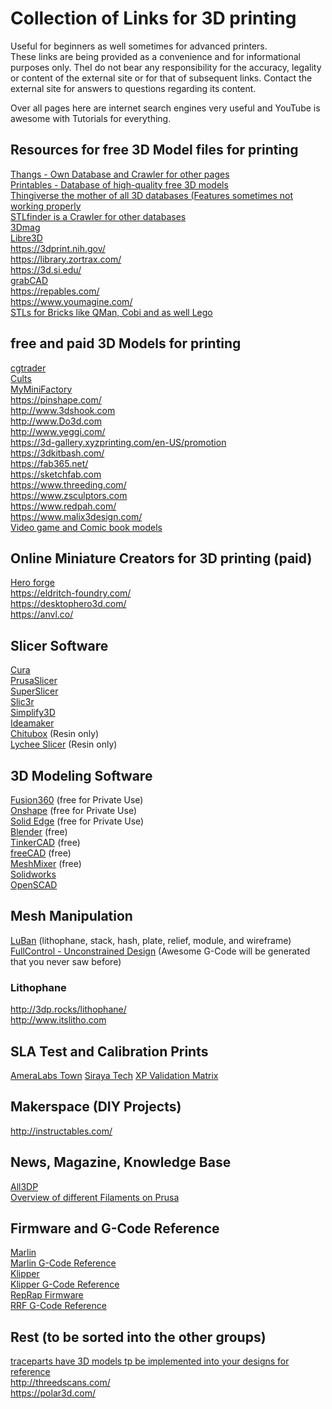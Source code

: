 # Collection of Links for 3D printing

Useful for beginners as well sometimes for advanced printers.  
These links are being provided as a convenience and for informational purposes only. TheI do not bear any responsibility for the accuracy, legality or content of the external site or for that of subsequent links. Contact the external site for answers to questions regarding its content.

Over all pages here are internet search engines very useful and YouTube is awesome with Tutorials for everything.

## Resources for free 3D Model files for printing
[Thangs - Own Database and Crawler for other pages](https://thangs.com)  
[Printables - Database of high-quality free 3D models](https://www.printables.com/)  
[Thingiverse the mother of all 3D databases (Features sometimes not working properly](https://thingiverse.com)  
[STLfinder is a Crawler for other databases](http://www.stlfinder.com)  
[3Dmag](http://3Dmag.org)  
[Libre3D](https://libre3d.com/)  
https://3dprint.nih.gov/  
https://library.zortrax.com/  
https://3d.si.edu/  
[grabCAD](https://grabcad.com/library)  
https://repables.com/  
https://www.youmagine.com/  
[STLs for Bricks like QMan, Cobi and as well Lego](https://www.ldraw.org/)  

## free and paid 3D Models for printing
[cgtrader](http://www.cgtrader.com)  
[Cults](https://Cults3d.com)  
[MyMiniFactory](https://www.myminifactory.com/)  
https://pinshape.com/  
http://www.3dshook.com  
http://www.Do3d.com  
http://www.yeggi.com/  
https://3d-gallery.xyzprinting.com/en-US/promotion  
https://3dkitbash.com/  
https://fab365.net/  
https://sketchfab.com  
https://www.threeding.com/  
https://www.zsculptors.com  
https://www.redpah.com/  
https://www.malix3design.com/  
[Video game and Comic book models](https://www.gambody.com/)  

## Online Miniature Creators for 3D printing (paid)
[Hero forge](https://www.heroforge.com/)  
https://eldritch-foundry.com/  
https://desktophero3d.com/  
https://anvl.co/  

## Slicer Software
[Cura](https://ultimaker.com/software/ultimaker-cura)  
[PrusaSlicer](https://github.com/prusa3d/PrusaSlicer)  
[SuperSlicer](https://github.com/supermerill/SuperSlicer)  
[Slic3r](https://slic3r.org/)  
[Simplify3D](https://www.simplify3d.com/)  
[Ideamaker](https://www.raise3d.com/ideamaker/)  
[Chitubox](https://www.chitubox.com/) (Resin only)  
[Lychee Slicer](https://mango3d.io/) (Resin only)  

## 3D Modeling Software
[Fusion360](https://www.autodesk.de/products/fusion-360/personal) (free for Private Use)  
[Onshape](https://www.onshape.com/en/products/free) (free for Private Use)  
[Solid Edge](https://solidedge.siemens.com/de/solutions/users/hobbyists-and-makers/) (free for Private Use)  
[Blender](https://www.blender.org/) (free)  
[TinkerCAD](https://www.tinkercad.com/) (free)  
[freeCAD](https://www.freecadweb.org/) (free)  
[MeshMixer](https://www.meshmixer.com/download.html) (free)  
[Solidworks](https://www.mbcad.de/solidworks-produkte/3dexperience-solidworks-privatlizenz/?fbclid=IwAR0iVw8LB3aDrWFmFiDeiyYulvEdLfl4hzY3s2SKPhZIJnG3nUwIvkwxP4I)  
[OpenSCAD](https://openscad.org/)  

## Mesh Manipulation
[LuBan](https://www.luban3d.com/) (lithophane, stack, hash, plate, relief, module, and wireframe)  
[FullControl - Unconstrained Design](https://fullcontrol.xyz/) (Awesome G-Code will be generated that you never saw before)

### Lithophane
http://3dp.rocks/lithophane/  
http://www.itslitho.com  

## SLA Test and Calibration Prints
[AmeraLabs Town](https://ameralabs.com/blog/3d-printer-calibration-part/)
[Siraya Tech](https://siraya.tech/pages/siraya-tech-test-model)
[XP Validation Matrix](https://github.com/Photonsters/Resin-exposure-finder-v2/releases/tag/BETA_2.1)

## Makerspace (DIY Projects)
http://instructables.com/  

## News, Magazine, Knowledge Base
[All3DP](https://www.all3dp.com/)  
[Overview of different Filaments on Prusa](https://help.prusa3d.com/en/materials)  

## Firmware and G-Code Reference
[Marlin](https://marlinfw.org/)  
[Marlin G-Code Reference](https://marlinfw.org/meta/gcode/)  
[Klipper](https://www.klipper3d.org/)  
[Klipper G-Code Reference](https://github.com/Klipper3d/klipper/blob/master/docs/G-Codes.md)  
[RepRap Firmware](https://configtool.reprapfirmware.org/Start)  
[RRF G-Code Reference](https://reprap.org/wiki/G-code)  

## Rest (to be sorted into the other groups)
[traceparts have 3D models tp be implemented into your designs for reference](https://www.traceparts.com/en)  
http://threedscans.com/  
https://polar3d.com/  
